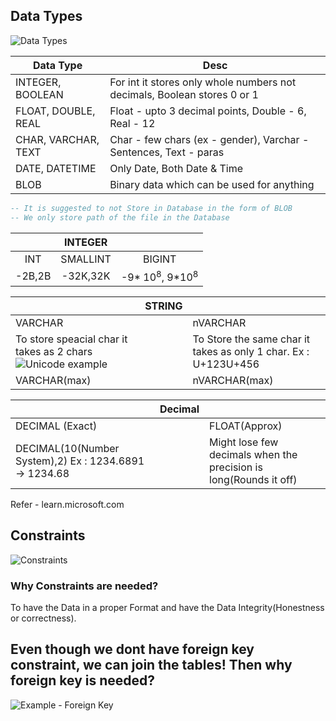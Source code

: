## Data Types
![Data Types](image-25.png)

Data Type | Desc |
-| -|
INTEGER, BOOLEAN | For int it stores only whole numbers not decimals, Boolean stores 0 or 1
FLOAT, DOUBLE, REAL | Float - upto 3 decimal points, Double - 6, Real - 12
CHAR, VARCHAR, TEXT | Char - few chars (ex - gender), Varchar - Sentences, Text - paras
DATE, DATETIME | Only Date, Both Date & Time
BLOB | Binary data which can be used for anything 
```sql 
-- It is suggested to not Store in Database in the form of BLOB
-- We only store path of the file in the Database
```

| |INTEGER| |
|:-:|:-:|:-:|
INT|SMALLINT|BIGINT|
-2B,2B|-32K,32K|-9* 10<sup>8</sup>, 9*10<sup>8</sup>|


| |STRING||
|-|-|-|
VARCHAR| | nVARCHAR|
To store speacial char it takes as 2 chars ![Unicode example](image-28.png)| | To Store the same char it takes as only 1 char. Ex : U+123U+456 
VARCHAR(max)| |nVARCHAR(max)


| | Decimal| |
-|-|-|
DECIMAL (Exact)| | FLOAT(Approx)
DECIMAL(10(Number System),2) Ex : 1234.6891 -> 1234.68| | Might lose few decimals when the precision is long(Rounds it off)


Refer - learn.microsoft.com
## Constraints
![Constraints](image-26.png)
### Why Constraints are needed?
To have the Data in a proper Format and have the Data Integrity(Honestness or correctness).

## Even though we dont have foreign key constraint, we can join the tables! Then why foreign key is needed?
![Example - Foreign Key](image-27.png)



